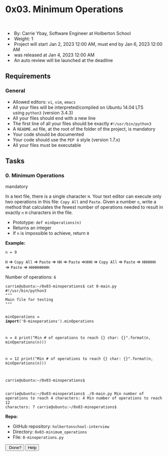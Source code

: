 <h1>0x03. Minimum Operations</h1>
<div><br></div>
<div>
    <ul>
        <li>&nbsp;By:&nbsp;Carrie Ybay, Software Engineer at Holberton School</li>
        <li>&nbsp;Weight:&nbsp;1</li>
        <li>&nbsp;Project will start&nbsp;<span title="">Jan 2, 2023 12:00 AM</span>, must end by&nbsp;<span title="">Jan 6, 2023 12:00 AM</span></li>
        <li>&nbsp;was&nbsp;released at&nbsp;<span title="">Jan 4, 2023 12:00 AM</span></li>
        <li>&nbsp;An auto review will be launched at the deadline</li>
    </ul>
</div>
<div>
    <div>
        <h2>Requirements</h2>
        <h3>General</h3>
        <ul>
            <li>Allowed editors:&nbsp;<code>vi</code>,&nbsp;<code>vim</code>,&nbsp;<code>emacs</code></li>
            <li>All your files will be interpreted/compiled on Ubuntu 14.04 LTS using&nbsp;<code>python3</code> (version 3.4.3)</li>
            <li>All your files should end with a new line</li>
            <li>The first line of all your files should be exactly&nbsp;<code>#!/usr/bin/python3</code></li>
            <li>A&nbsp;<code>README.md</code> file, at the root of the folder of the project, is mandatory</li>
            <li>Your code should be documented</li>
            <li>Your code should use the&nbsp;<code>PEP 8</code> style (version 1.7.x)</li>
            <li>All your files must be executable</li>
        </ul>
    </div>
</div>
<h2>Tasks</h2>
<div>
    <div>
        <div>
            <h3>0. Minimum Operations</h3>
            <div>mandatory</div>
        </div>
        <div>
            <p>In a text file, there is a single character&nbsp;<code>H</code>. Your text editor can execute only two operations in this file:&nbsp;<code>Copy All</code> and&nbsp;<code>Paste</code>. Given a number&nbsp;<code>n</code>, write a method that calculates the fewest number of operations needed to result in exactly&nbsp;<code>n</code> <code>H</code> characters in the file.</p>
            <ul>
                <li>Prototype:&nbsp;<code>def minOperations(n)</code></li>
                <li>Returns an integer</li>
                <li>If&nbsp;<code>n</code> is impossible to achieve, return&nbsp;<code>0</code></li>
            </ul>
            <p><strong>Example:</strong></p>
            <p><code>n = 9</code></p>
            <p><code>H</code> =&gt;&nbsp;<code>Copy All</code> =&gt;&nbsp;<code>Paste</code> =&gt;&nbsp;<code>HH</code> =&gt;&nbsp;<code>Paste</code> =&gt;<code>HHH</code> =&gt;&nbsp;<code>Copy All</code> =&gt;&nbsp;<code>Paste</code> =&gt;&nbsp;<code>HHHHHH</code> =&gt;&nbsp;<code>Paste</code> =&gt;&nbsp;<code>HHHHHHHHH</code></p>
            <p>Number of operations:&nbsp;<code>6</code></p>
            <pre><code>carrie@ubuntu:~/0x03-minoperations$ cat 0-main.py
#!/usr/bin/python3
&quot;&quot;&quot;
Main file for testing
&quot;&quot;&quot;

minOperations = __import__(&apos;0-minoperations&apos;).minOperations

n = 4
print(&quot;Min # of operations to reach {} char: {}&quot;.format(n, minOperations(n)))

n = 12
print(&quot;Min # of operations to reach {} char: {}&quot;.format(n, minOperations(n)))

carrie@ubuntu:~/0x03-minoperations$
</code></pre>
            <pre><code>carrie@ubuntu:~/0x03-minoperations$ ./0-main.py
Min number of operations to reach 4 characters: 4
Min number of operations to reach 12 characters: 7
carrie@ubuntu:~/0x03-minoperations$
</code></pre>
        </div>
        <div>
            <div>
                <p><strong>Repo:</strong></p>
                <ul>
                    <li>GitHub repository:&nbsp;<code>holbertonschool-interview</code></li>
                    <li>Directory:&nbsp;<code>0x03-minimum_operations</code></li>
                    <li>File:&nbsp;<code>0-minoperations.py</code></li>
                </ul>
            </div>
        </div>
        <div>
            <div>
                <div><button>&nbsp;Done?</button> <button>Help</button>&nbsp;</div>
            </div>
        </div>
    </div>
</div>